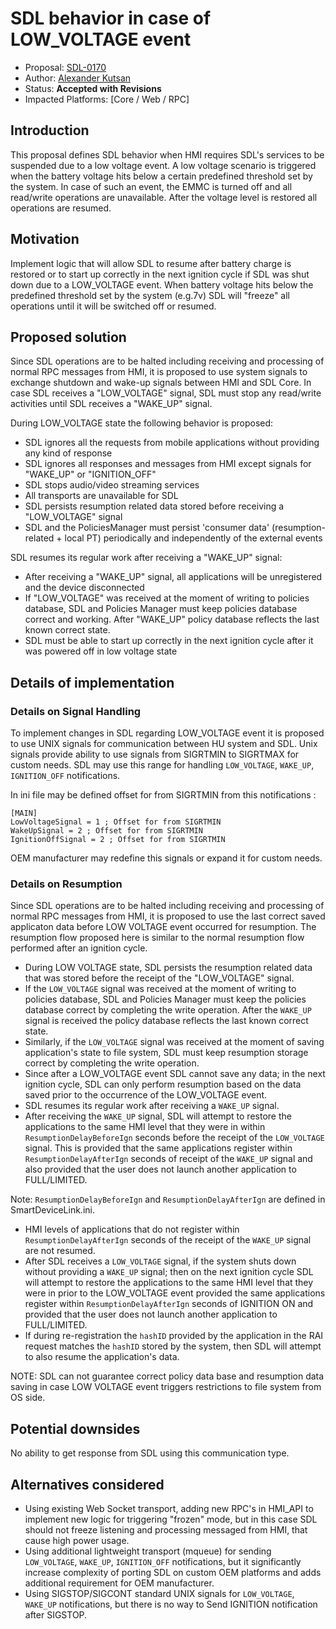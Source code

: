 # SDL behavior in case of LOW_VOLTAGE event

* Proposal: [SDL-0170](0170-sdl-behavior-in-case-of-Low-Voltage.md)
* Author: [Alexander Kutsan](https://github.com/LuxoftAKutsan)
* Status: **Accepted with Revisions**
* Impacted Platforms: [Core / Web / RPC]

## Introduction

This proposal defines SDL behavior when HMI requires SDL's services to be suspended due to a low voltage event.
A low voltage scenario is triggered when the battery voltage hits below a certain predefined threshold set by the system.
In case of such an event, the EMMC is turned off and all read/write operations are unavailable.
After the voltage level is restored all operations are resumed.

## Motivation

Implement logic that will allow SDL to resume after battery charge is restored or to start up correctly in the next ignition cycle if SDL was shut down due to a LOW_VOLTAGE event.
When battery voltage hits below the predefined threshold set by the system (e.g.7v) SDL will "freeze" all operations until it will be switched off or resumed.

## Proposed solution

Since SDL operations are to be halted including receiving and processing of normal RPC messages from HMI, it is proposed to use system signals to exchange shutdown and wake-up signals between HMI and SDL Core.
In case SDL receives a "LOW_VOLTAGE" signal, SDL must stop any read/write activities until SDL receives a "WAKE_UP" signal.

During LOW_VOLTAGE state the following behavior is proposed:
* SDL ignores all the requests from mobile applications without providing any kind of response
* SDL ignores all responses and messages from HMI except signals for "WAKE_UP" or "IGNITION_OFF"
* SDL stops audio/video streaming services
* All transports are unavailable for SDL
* SDL persists resumption related data stored before receiving a "LOW_VOLTAGE" signal
* SDL and the PoliciesManager must persist 'consumer data' (resumption-related + local PT) periodically and independently of the external events

SDL resumes its regular work after receiving a "WAKE_UP" signal:
* After receiving a "WAKE_UP" signal, all applications will be unregistered and the device disconnected
* If "LOW_VOLTAGE" was received at the moment of writing to policies database, SDL and Policies Manager must keep policies database correct and working. After "WAKE_UP" policy database reflects the last known correct state.
* SDL must be able to start up correctly in the next ignition cycle after it was powered off in low voltage state


## Details of implementation

### Details on Signal Handling
To implement changes in SDL regarding LOW_VOLTAGE event it is proposed to use UNIX signals for communication between HU system and SDL.
Unix signals provide ability to use signals from SIGRTMIN to SIGRTMAX for custom needs. SDL may use this range for handling
 `LOW_VOLTAGE`, `WAKE_UP`, `IGNITION_OFF` notifications.

In ini file may be defined offset for from SIGRTMIN from this notifications :
```
[MAIN]
LowVoltageSignal = 1 ; Offset for from SIGRTMIN
WakeUpSignal = 2 ; Offset for from SIGRTMIN
IgnitionOffSignal = 2 ; Offset for from SIGRTMIN
```

OEM manufacturer may redefine this signals or expand it for custom needs.

### Details on Resumption
Since SDL operations are to be halted including receiving and processing of normal RPC messages from HMI, it is proposed to use the last correct saved applicaton data before LOW VOLTAGE event occurred for resumption.
The resumption flow proposed here is similar to the normal resumption flow performed after an ignition cycle.

* During LOW VOLTAGE state, SDL persists the resumption related data that was stored before the receipt of the "LOW_VOLTAGE" signal.
* If the `LOW_VOLTAGE` signal was received at the moment of writing to policies database, SDL and Policies Manager must keep the policies database correct by completing the write operation.
After the `WAKE_UP` signal is received the policy database reflects the last known correct state.
* Similarly, if the `LOW_VOLTAGE` signal was received at the moment of saving application's state to file system, SDL must keep resumption storage correct by completing the write operation.
* Since after a LOW_VOLTAGE event SDL cannot save any data; in the next ignition cycle, SDL can only perform resumption based on the data saved prior to the occurrence of the LOW_VOLTAGE event.
* SDL resumes its regular work after receiving a `WAKE_UP` signal.
* After receiving the `WAKE_UP` signal, SDL will attempt to restore the applications to the same HMI level that they were in within `ResumptionDelayBeforeIgn` seconds before the receipt of the `LOW_VOLTAGE` signal.
This is provided that the same applications register within `ResumptionDelayAfterIgn` seconds of receipt of the `WAKE_UP` signal and also provided that the user does not launch another application to FULL/LIMITED.

Note: `ResumptionDelayBeforeIgn` and `ResumptionDelayAfterIgn` are defined in SmartDeviceLink.ini.
* HMI levels of applications that do not register within `ResumptionDelayAfterIgn` seconds of the receipt of the `WAKE_UP` signal are not resumed.
* After SDL receives a `LOW_VOLTAGE` signal, if the system shuts down without providing a `WAKE_UP` signal; then on the next ignition cycle
SDL will attempt to restore the applications to the same HMI level that they were in prior to the LOW_VOLTAGE event provided the same applications
register within `ResumptionDelayAfterIgn` seconds of IGNITION ON and provided that the user does not launch another application to FULL/LIMITED.
* If during re-registration the `hashID` provided by the application in the RAI request matches the `hashID` stored by the system, then SDL will attempt to also resume the application's data.

NOTE: SDL can not guarantee correct policy data base and resumption data saving in case LOW VOLTAGE event triggers restrictions to file system from OS side.


## Potential downsides

No ability to get response from SDL using this communication type.

## Alternatives considered

 - Using existing Web Socket transport, adding new RPC's in HMI_API to implement new logic for triggering "frozen" mode, but in this case SDL should not freeze listening and processing messaged from HMI, that cause high power usage.
 - Using additional lightweight transport (mqueue) for sending `LOW_VOLTAGE`, `WAKE_UP`, `IGNITION_OFF` notifications, but it significantly increase complexity of porting SDL on custom OEM platforms and adds additional requirement for OEM manufacturer.
 - Using SIGSTOP/SIGCONT standard UNIX signals for `LOW_VOLTAGE`, `WAKE_UP` notifications, but there is no way to Send IGNITION notification after SIGSTOP.

